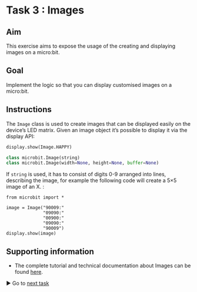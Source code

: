 # Task 3 : Images


## Aim

This exercise aims to expose the usage of the creating and displaying images on a micro:bit.

## Goal

Implement the logic so that you can display customised images on a micro:bit.

## Instructions

The `Image` class is used to create images that can be displayed easily on the device’s LED matrix. Given an image object it’s possible to display it via the display API:

```python
display.show(Image.HAPPY)

class microbit.Image(string)
class microbit.Image(width=None, height=None, buffer=None)
```

If `string` is used, it has to consist of digits 0-9 arranged into lines, describing the image, for example the following code will create a 5×5 image of an X. :

```
from microbit import *

image = Image("90009:"
              "09090:"
              "00900:"
              "09090:"
              "90009")
display.show(image)
```

## Supporting information

* The complete tutorial and technical documentation about Images can be found [here](http://microbit-micropython.readthedocs.io/en/latest/image.html).

:arrow_forward: Go to [next task](task4.md)
